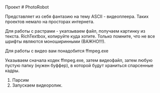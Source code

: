 Проект # PhotoRobot

Представляет из себя фантазию на тему ASCII - видеоплеера. Таких проектов немало на просторах интернета.

Для работы с растрами - укапзываем файл, получаем картинку из текста. RichTextbox, копируйте куда хотите. Только помните, что не все шрифты являются моноширинными (ВАЖНО!!!).

Для работы с видео вам понадобится ffmpeg.exe

Указываем сначала кодек ffmpeg.exe, затем видеофайл, затем любую пустую папку (нужен буффер), в которой будут храниться спарсенные кадры.

1. Парсим
2. Запускаем видеоролик.
